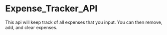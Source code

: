 # Expense_Tracker_API
This api will keep track of all expenses that you input. You can then remove, add, and clear expenses. 

